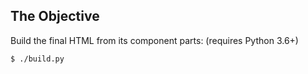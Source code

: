 ## The Objective

Build the final HTML from its component parts: (requires Python 3.6+)

```
$ ./build.py
```
